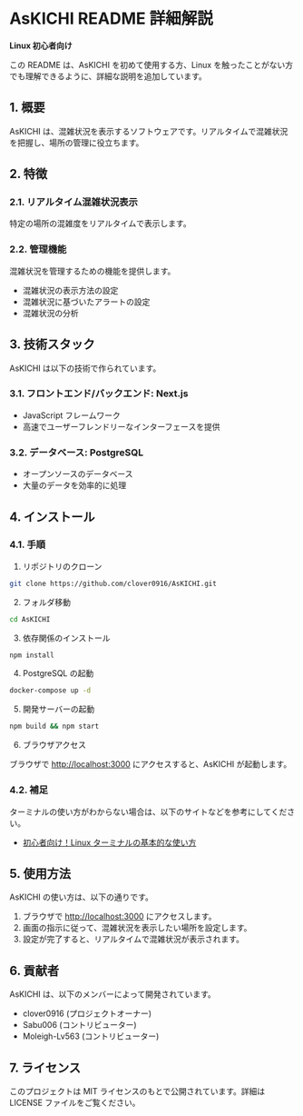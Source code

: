 # AsKICHI README 詳細解説

**Linux 初心者向け**

この README は、AsKICHI を初めて使用する方、Linux を触ったことがない方でも理解できるように、詳細な説明を追加しています。

## 1. 概要

AsKICHI は、混雑状況を表示するソフトウェアです。リアルタイムで混雑状況を把握し、場所の管理に役立ちます。

## 2. 特徴

### 2.1. リアルタイム混雑状況表示

特定の場所の混雑度をリアルタイムで表示します。

### 2.2. 管理機能

混雑状況を管理するための機能を提供します。

- 混雑状況の表示方法の設定
- 混雑状況に基づいたアラートの設定
- 混雑状況の分析

## 3. 技術スタック

AsKICHI は以下の技術で作られています。

### 3.1. フロントエンド/バックエンド: Next.js

- JavaScript フレームワーク
- 高速でユーザーフレンドリーなインターフェースを提供

### 3.2. データベース: PostgreSQL

- オープンソースのデータベース
- 大量のデータを効率的に処理

## 4. インストール

### 4.1. 手順

1. リポジトリのクローン

```bash
git clone https://github.com/clover0916/AsKICHI.git
```

2. フォルダ移動

```bash
cd AsKICHI
```

3. 依存関係のインストール

```bash
npm install
```

4. PostgreSQL の起動

```bash
docker-compose up -d
```

5. 開発サーバーの起動

```bash
npm build && npm start
```

6. ブラウザアクセス

ブラウザで [http://localhost:3000](http://localhost:3000) にアクセスすると、AsKICHI が起動します。

### 4.2. 補足

ターミナルの使い方がわからない場合は、以下のサイトなどを参考にしてください。

- [初心者向け！Linux ターミナルの基本的な使い方](https://tanoike.com/basic-usage-of-the-linux-terminal)

## 5. 使用方法

AsKICHI の使い方は、以下の通りです。

1. ブラウザで [http://localhost:3000](http://localhost:3000) にアクセスします。
2. 画面の指示に従って、混雑状況を表示したい場所を設定します。
3. 設定が完了すると、リアルタイムで混雑状況が表示されます。

## 6. 貢献者

AsKICHI は、以下のメンバーによって開発されています。

- clover0916 (プロジェクトオーナー)
- Sabu006 (コントリビューター)
- Moleigh-Lv563 (コントリビューター)

## 7. ライセンス

このプロジェクトは MIT ライセンスのもとで公開されています。詳細は LICENSE ファイルをご覧ください。
